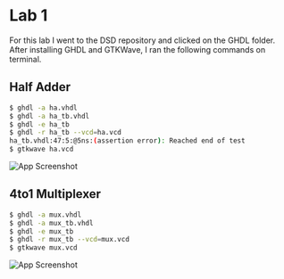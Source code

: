 
# Lab 1

For this lab I went to the DSD repository and clicked on the GHDL folder. After installing GHDL and GTKWave, I ran the following commands on terminal.



## Half Adder


```bash
$ ghdl -a ha.vhdl
$ ghdl -a ha_tb.vhdl
$ ghdl -e ha_tb
$ ghdl -r ha_tb --vcd=ha.vcd
ha_tb.vhdl:47:5:@5ns:(assertion error): Reached end of test
$ gtkwave ha.vcd
```

    
![App Screenshot](https://github.com/user-attachments/assets/a6cc42b1-af3e-4418-94b5-11cd4865e489)


## 4to1 Multiplexer

```bash
$ ghdl -a mux.vhdl
$ ghdl -a mux_tb.vhdl
$ ghdl -e mux_tb
$ ghdl -r mux_tb --vcd=mux.vcd
$ gtkwave mux.vcd
```

    
![App Screenshot](https://github.com/user-attachments/assets/7d070c2c-3990-44c0-a6c0-e37748219a28)

